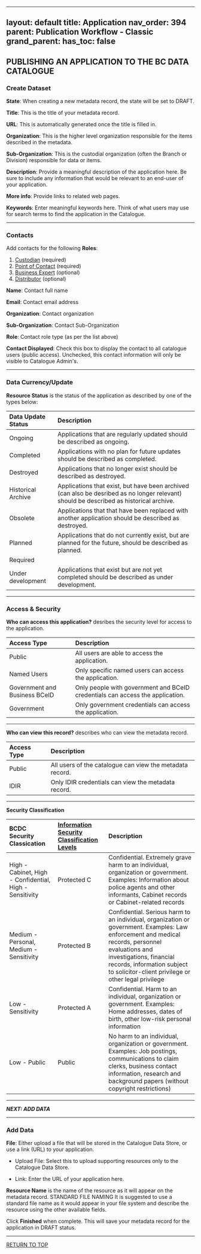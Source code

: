 
---
layout: default
title: Application
nav_order: 394
parent: Publication Workflow - Classic
grand_parent: 
has_toc: false
---

## PUBLISHING AN APPLICATION TO THE BC DATA CATALOGUE

### Create Dataset

**State**: When creating a new metadata record, the state will be set to DRAFT. 

**Title**: This is the title of your metadata record.

**URL**: This is automatically generated once the title is filled in.

**Organization**: This is the higher level organization responsible for the items described in the metadata.

**Sub-Organization**: This is the custodial organization (often the Branch or Division) responsible for data or items.

**Description**: Provide a meaningful description of the application here. Be sure to include any information that would be relevant to an end-user of your application.

**More info**: Provide links to related web pages.

**Keywords**: Enter meaningful keywords here. Think of what users may use for search terms to find the application in the Catalogue.

---------------

### **Contacts**

Add contacts for the following **Roles**:
1. [Custodian](./glossary.md/#data_custodian) (required) 
1. [Point of Contact](./glossary.md/#point_of_contact) (required) 
1. [Business Expert](./glossary.md/#business_expert) (optional)
1. [Distributor](./glossary.md/#distributor) (optional) 

**Name**: Contact full name

**Email**: Contact email address

**Organization**: Contact organization

**Sub-Organization**: Contact Sub-Organization

**Role**: Contact role type (as per the list above)

**Contact Displayed**: Check this box to display the contact to all catalogue users (public access). Unchecked, this contact information will only be visible to Catalogue Admin's.

---------------

### **Data Currency/Update**

**Resource Status** is the status of the application as described by one of the types below: 
 
|Data Update Status| Description
|:---|:---|
|Ongoing|Applications that are regularly updated should be described as ongoing.|
|Completed|Applications with no plan for future updates should be described as completed.
|Destroyed|Applications that no longer exist should be described as destroyed.|
|Historical Archive|Applications that exist, but have been archived (can also be desribed as no longer relevant) should be described as historical archive.
|Obsolete|Applications that that have been replaced with another application should be described as destroyed.
|Planned|Applications that do not currently exist, but are planned for the future, should be described as planned.
|Required| 
|Under development|Applications that exist but are not yet completed should be described as under development.

---------------

### **Access & Security**

**Who can access this application?** desribes the security level for access to the application.

|Access Type| Description
|:---|:---|
|Public| All users are able to access the application.
|Named Users| Only specific named users can access the application.
|Government and Business BCeID| Only people with government and BCeID credentials can access the application.
|Government| Only government credentials can access the application.

------------------------------

**Who can view this record?** describes who can view the metadata record.

|Access Type| Description
|:---|:---|
|Public | All users of the catalogue can view the metadata record.
|IDIR | Only IDIR credentials can view the metadata record.

------------------------------

**Security Classification**

|BCDC Security Classication| [Information Security Classification Levels](https://www2.gov.bc.ca/assets/gov/government/services-for-government-and-broader-public-sector/information-technology-services/standards-files/information_security_classification_standard_july_17_2018.pdf)| Description
|:---|:---|:---|
|High - Cabinet, High - Confidential, High - Sensitivity|Protected C | Confidential. Extremely grave harm to an individual, organization or government. Examples: Information about police agents and other informants, Cabinet records or Cabinet-related records
|Medium - Personal, Medium - Sensitivity|Protected B | Confidential. Serious harm to an individual, organization or government. Examples: Law enforcement and medical records, personnel evaluations and investigations, financial records, information subject to solicitor-client privilege or other legal privilege
|Low - Sensitivity|Protected A | Confidential. Harm to an individual, organization or government. Examples: Home addresses, dates of birth, other low-risk personal information
|Low - Public|Public|No harm to an individual, organization or government. Examples: Job postings, communications to claim clerks, business contact information, research and background papers (without copyright restrictions)

------------------------------

***NEXT: ADD DATA***

------------------------------

### Add Data

**File**: Either upload a file that will be stored in the Catalogue Data Store, or use a link (URL) to your application.
+ Upload File: Select this to upload supporting resources only to the Catalogue Data Store. 

+ Link: Enter the URL of your application here.

**Resource Name** is the name of the resource as it will appear on the metadata record. 
STANDARD FILE NAMING
It is suggested to use a standard file name as it would appear in your file system and describe the resource using the other available fields. 

Click **Finished** when complete.  This will save your metadata record for the application in DRAFT status.

------------------------------

[RETURN TO TOP][1]

[1]: #publishing-an-application-to-the-bc-data-catalogue
